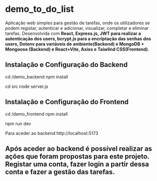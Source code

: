 # demo_to_do_list

Aplicação web simples para gestão de tarefas, onde os utilizadores se podem registar, autenticar e adicionar, visualizar, completar e eliminar tarefas. Desenvolvida com **React, Express.js, JWT para realizar a autenticação dos users, bcrypt.js para a encriptação das senhas dos users, Dotenv para variáveis de ambiente(Backend) e MongoDB + Mongoose (Backend) e React+Vite, Axios e Taiwlind CSS(Frontend)**.


## Instalação e Configuração do Backend

cd /demo_backend
npm install

cd src
node server.js

## Instalação e Configuração do Frontend

cd /demo_frontend
npm install

npm run dev

Para aceder ao backend http://localhost:5173

## Após aceder ao backend é possível realizar as ações que foram propostas para este projeto. Registar uma conta, fazer login a partir dessa conta e fazer a gestão das tarefas.